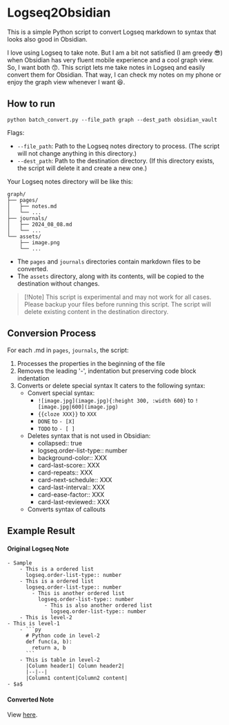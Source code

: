 # Logseq2Obsidian

This is a simple Python script to convert Logseq markdown to syntax that looks also good in Obsidian.

I love using Logseq to take note. But I am a bit not satisfied (I am greedy 😎) when Obsidian has very fluent mobile experience and a cool graph view. So, I want both 😙. This script lets me take notes in Logseq and easily convert them for Obsidian. That way, I can check my notes on my phone or enjoy the graph view whenever I want 😆. 

## How to run
```
python batch_convert.py --file_path graph --dest_path obsidian_vault
```

Flags:
- `--file_path`: Path to the Logseq notes directory to process. (The script will not change anything in this directory.)
- `--dest_path`: Path to the destination directory. (If this directory exists, the script will delete it and create a new one.)

Your Logseq notes directory will be like this:
```plaintext
graph/
├── pages/
│   ├── notes.md
│   └── ...
├── journals/
│   ├── 2024_08_08.md
│   └── ...
└── assets/
    ├── image.png
    └── ...
```

- The `pages` and `journals` directories contain markdown files to be converted.
- The `assets` directory, along with its contents, will be copied to the destination without changes.

> [!Note] This script is experimental and may not work for all cases. 
> Please backup your files before running this script.
> The script will delete existing content in the destination directory.

## Conversion Process
For each .md in `pages`, `journals`, the script:

1. Processes the properties in the beginning of the file
2. Removes the leading '-', indentation but preserving code block indentation
3. Converts or delete special syntax
    It caters to the following syntax:
    - Convert special syntax:
        - `![image.jpg](image.jpg){:height 300, :width 600}` to `![image.jpg|600](image.jpg)`
        - `{{cloze XXX}}` to `XXX`
        - `DONE` to `- [X]`
        - `TODO` to `- [ ]`
    - Deletes syntax that is not used in Obsidian:
        - collapsed:: true
        - logseq.order-list-type:: number
        - background-color:: XXX
        - card-last-score:: XXX
        - card-repeats:: XXX
        - card-next-schedule:: XXX
        - card-last-interval:: XXX
        - card-ease-factor:: XXX
        - card-last-reviewed:: XXX
    - Converts syntax of callouts

## Example Result

#### **Original Logseq Note**
```
- Sample
	- This is a ordered list
	  logseq.order-list-type:: number
	- This is a ordered list
	  logseq.order-list-type:: number
		- This is another ordered list
		  logseq.order-list-type:: number
			- This is also another ordered list
			  logseq.order-list-type:: number
	- This is level-2
- This is level-1
	- ```py
	  # Python code in level-2
	  def func(a, b):
	  	return a, b
	  ```
	- This is table in level-2
	  |Column header1| Column header2|
	  |--|--|
	  |Column1 content|Column2 content|
- $a$
```

#### **Converted Note**
View [here](result.txt).


